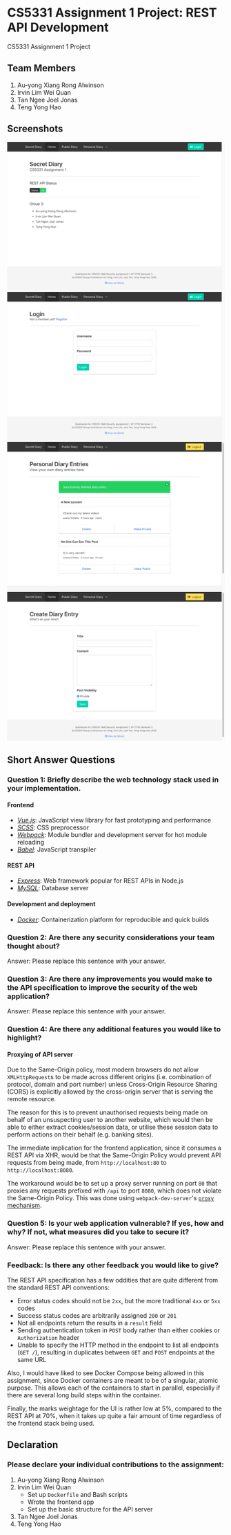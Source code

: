 # CS5331 Assignment 1 Project: REST API Development

CS5331 Assignment 1 Project

## Team Members

1. Au-yong Xiang Rong Alwinson
2. Irvin Lim Wei Quan
3. Tan Ngee Joel Jonas
4. Teng Yong Hao

## Screenshots

![Home Page](./img/screen1.png)
![Login Page](./img/screen2.png)
![Diary Entries Page](./img/screen3.png)
![New Diary Entry Page](./img/screen4.png)

## Short Answer Questions

### Question 1: Briefly describe the web technology stack used in your implementation.

#### Frontend

* [_Vue.js_](https://vuejs.org): JavaScript view library for fast prototyping and performance
* [_SCSS_](https://sass-lang.com/): CSS preprocessor
* [_Webpack_](https://webpack.js.org/): Module bundler and development server for hot module reloading
* [_Babel_](https://babeljs.io/): JavaScript transpiler

#### REST API

* [_Express_](https://expressjs.com/): Web framework popular for REST APIs in Node.js
* [_MySQL_](https://www.mysql.com/): Database server

#### Development and deployment

* [_Docker_](https://www.docker.com/): Containerization platform for reproducible and quick builds

### Question 2: Are there any security considerations your team thought about?

Answer: Please replace this sentence with your answer.

### Question 3: Are there any improvements you would make to the API specification to improve the security of the web application?

Answer: Please replace this sentence with your answer.

### Question 4: Are there any additional features you would like to highlight?

#### Proxying of API server

Due to the Same-Origin policy, most modern browsers do not allow `XMLHttpRequest`s to be made across different origins (i.e. combination of protocol, domain and port number) unless Cross-Origin Resource Sharing (CORS) is explicitly allowed by the cross-origin server that is serving the remote resource.

The reason for this is to prevent unauthorised requests being made on behalf of an unsuspecting user to another website, which would then be able to either extract cookies/session data, or utilise these session data to perform actions on their behalf (e.g. banking sites).

The immediate implication for the frontend application, since it consumes a REST API via XHR, would be that the Same-Origin Policy would prevent API requests from being made, from `http://localhost:80` to `http://localhost:8080`.

The workaround would be to set up a proxy server running on port `80` that proxies any requests prefixed with `/api` to port `8080`, which does not violate the Same-Origin Policy. This was done using `webpack-dev-server`'s [`proxy` mechanism](https://webpack.js.org/configuration/dev-server/#devserver-proxy).

### Question 5: Is your web application vulnerable? If yes, how and why? If not, what measures did you take to secure it?

Answer: Please replace this sentence with your answer.

### Feedback: Is there any other feedback you would like to give?

The REST API specification has a few oddities that are quite different from the standard REST API conventions:

* Error status codes should not be `2xx`, but the more traditional `4xx` or `5xx` codes
* Success status codes are arbitrarily assigned `200` or `201`
* Not all endpoints return the results in a `result` field
* Sending authentication token in `POST` body rather than either cookies or `Authorization` header
* Unable to specify the HTTP method in the endpoint to list all endpoints (`GET /`), resulting in duplicates between `GET` and `POST` endpoints at the same URL

Also, I would have liked to see Docker Compose being allowed in this assignment, since Docker containers are meant to be of a singular, atomic purpose. This allows each of the containers to start in parallel, especially if there are several long build steps within the container.

Finally, the marks weightage for the UI is rather low at 5%, compared to the REST API at 70%, when it takes up quite a fair amount of time regardless of the frontend stack being used.

## Declaration

### Please declare your individual contributions to the assignment:

1. Au-yong Xiang Rong Alwinson
2. Irvin Lim Wei Quan
    * Set up `Dockerfile` and Bash scripts
    * Wrote the frontend app
    * Set up the basic structure for the API server
3. Tan Ngee Joel Jonas
4. Teng Yong Hao
